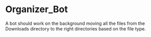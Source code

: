 # Organizer_Bot
A bot should work on the background moving all the files from the Downloads directory to the right directories based on the file type.
